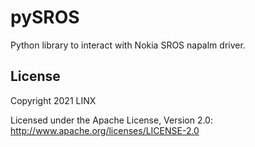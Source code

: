 # pySROS
Python library to interact with Nokia SROS napalm driver.

## License

Copyright 2021 LINX

Licensed under the Apache License, Version 2.0: http://www.apache.org/licenses/LICENSE-2.0